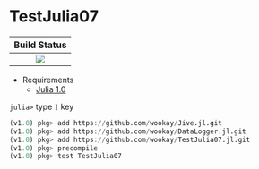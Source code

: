 # TestJulia07

|  **Build Status**               |
|:-------------------------------:|
|  [![][travis-img]][travis-url]  |


* Requirements
   - [Julia 1.0](https://julialang.org/downloads/)

`julia>` type `]` key

```julia
(v1.0) pkg> add https://github.com/wookay/Jive.jl.git
(v1.0) pkg> add https://github.com/wookay/DataLogger.jl.git
(v1.0) pkg> add https://github.com/wookay/TestJulia07.jl.git
(v1.0) pkg> precompile
(v1.0) pkg> test TestJulia07
```


[travis-img]: https://api.travis-ci.org/wookay/TestJulia07.jl.svg?branch=master
[travis-url]: https://travis-ci.org/wookay/TestJulia07.jl
